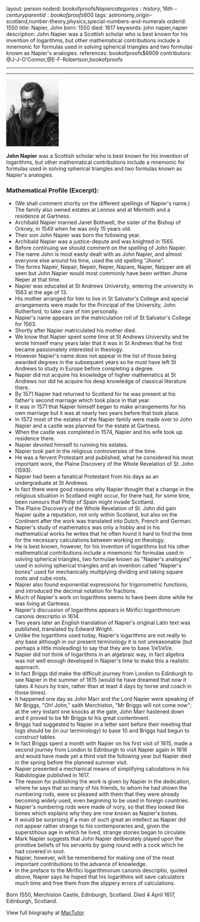 layout: person
nodeid: bookofproofs$Napier
categories: history,16th-century
parentid: bookofproofs$600
tags: astronomy,origin-scotland,number-theory,physics,special-numbers-and-numerals
orderid: 1550
title: Napier, John
born: 1550
died: 1617
keywords: john napier,napier
description: John Napier was a Scottish scholar who is best known for his invention of logarithms, but other mathematical contributions include a mnemonic for formulas used in solving spherical triangles and two formulas known as Napier's analogies.
references: bookofproofs$6909
contributors: @J-J-O'Connor,@E-F-Robertson,bookofproofs

---



---

![Napier.jpg](https://github.com/bookofproofs/bookofproofs.github.io/blob/main/_sources/_assets/images/portraits/Napier.jpg?raw=true)

**John Napier** was a Scottish scholar who is best known for his invention of logarithms, but other mathematical contributions include a mnemonic for formulas used in solving spherical triangles and two formulas known as Napier's analogies.

### Mathematical Profile (Excerpt):
* (We shall comment shortly on the different spellings of Napier's name.) The family also owned estates at Lennox and at Menteith and a residence at Gartness.
* Archibald Napier married Janet Bothwell, the sister of the Bishop of Orkney, in 1549 when he was only 15 years old.
* Their son John Napier was born the following year.
* Archibald Napier was a justice-depute and was knighted in 1565.
* Before continuing we should comment on the spelling of John Napier.
* The name John is most easily dealt with as John Napier, and almost everyone else around his time, used the old spelling "Jhone".
* The forms Napeir, Nepair, Nepeir, Neper, Napare, Naper, Naipper are all seen but John Napier would most commonly have been written Jhone Neper at that time.
* Napier was educated at St Andrews University, entering the university in 1563 at the age of 13.
* His mother arranged for him to live in St Salvator's College and special arrangements were made for the Principal of the University, John Rutherford, to take care of him personally.
* Napier's name appears on the matriculation roll of St Salvator's College for 1563.
* Shortly after Napier matriculated his mother died.
* We know that Napier spent some time at St Andrews University and he wrote himself many years later that it was in St Andrews that he first became passionately interested in theology.
* However Napier's name does not appear in the list of those being awarded degrees in the subsequent years so he must have left St Andrews to study in Europe before completing a degree.
* Napier did not acquire his knowledge of higher mathematics at St Andrews nor did he acquire his deep knowledge of classical literature there.
* By 1571 Napier had returned to Scotland for he was present at his father's second marriage which took place in that year.
* It was in 1571 that Napier himself began to make arrangements for his own marriage but it was at nearly two years before that took place.
* In 1572 most of the estates of the Napier family were made over to John Napier and a castle was planned for the estate at Gartness.
* When the castle was completed in 1574, Napier and his wife took up residence there.
* Napier devoted himself to running his estates.
* Napier took part in the religious controversies of the time.
* He was a fervent Protestant and published, what he considered his most important work, the Plaine Discovery of the Whole Revelation of St. John (1593).
* Napier had been a fanatical Protestant from his days as an undergraduate at St Andrews.
* In fact there were good reasons why Napier thought that a change in the religious situation in Scotland might occur, for there had, for some time, been rumours that Philip of Spain might invade Scotland.
* The Plaine Discovery of the Whole Revelation of St. John did gain Napier quite a reputation, not only within Scotland, but also on the Continent after the work was translated into Dutch, French and German.
* Napier's study of mathematics was only a hobby and in his mathematical works he writes that he often found it hard to find the time for the necessary calculations between working on theology.
* He is best known, however, for his invention of logarithms but his other mathematical contributions include a mnemonic for formulae used in solving spherical triangles, two formulae known as "Napier's analogies" used in solving spherical triangles and an invention called "Napier's bones" used for mechanically multiplying dividing and taking square roots and cube roots.
* Napier also found exponential expressions for trigonometric functions, and introduced the decimal notation for fractions.
* Much of Napier's work on logarithms seems to have been done while he was living at Gartness.
* Napier's discussion of logarithms appears in Mirifici logarithmorum canonis descriptio in 1614.
* Two years later an English translation of Napier's original Latin text was published, translated by Edward Wright.
* Unlike the logarithms used today, Napier's logarithms are not really to any base although in our present terminology it is not unreasonable (but perhaps a little misleading) to say that they are to base 1/e1/e1/e.
* Napier did not think of logarithms in an algebraic way, in fact algebra was not well enough developed in Napier's time to make this a realistic approach.
* In fact Briggs did make the difficult journey from London to Edinburgh to see Napier in the summer of 1615 (would he have dreamed that now it takes 4 hours by train, rather than at least 4 days by horse and coach in those times).
* It happened one day as John Marr and the Lord Napier were speaking of Mr Briggs, "Oh! John," saith Merchiston, "Mr Briggs will not come now"; at the very instant one knocks at the gate, John Marr hastened down and it proved to be Mr Briggs to his great contentment.
* Briggs had suggested to Napier in a letter sent before their meeting that logs should be (in our terminology) to base 10 and Briggs had begun to construct tables.
* In fact Briggs spent a month with Napier on his first visit of 1615, made a second journey from London to Edinburgh to visit Napier again in 1616 and would have made yet a third visit the following year but Napier died in the spring before the planned summer visit.
* Napier presented a mechanical means of simplifying calculations in his Rabdologiae published in 1617.
* The reason for publishing the work is given by Napier in the dedication, where he says that so many of his friends, to whom he had shown the numbering rods, were so pleased with them that they were already becoming widely used, even beginning to be used in foreign countries.
* Napier's numbering rods were made of ivory, so that they looked like bones which explains why they are now known as Napier's bones.
* It would be surprising if a man of such great an intellect as Napier did not appear rather strange to his contemporaries and, given the superstitious age in which he lived, strange stories began to circulate.
* Mark Napier suggests that John Napier deliberately played upon the primitive beliefs of his servants by going round with a cock which he had covered in soot.
* Napier, however, will be remembered for making one of the most important contributions to the advance of knowledge.
* In the preface to the Mirifici logarithmorum canonis descriptio, quoted above, Napier says he hoped that his logarithms will save calculators much time and free them from the slippery errors of calculations.

Born 1550, Merchiston Castle, Edinburgh, Scotland. Died 4 April 1617, Edinburgh, Scotland.

View full biography at [MacTutor](https://mathshistory.st-andrews.ac.uk/Biographies/Napier/)
